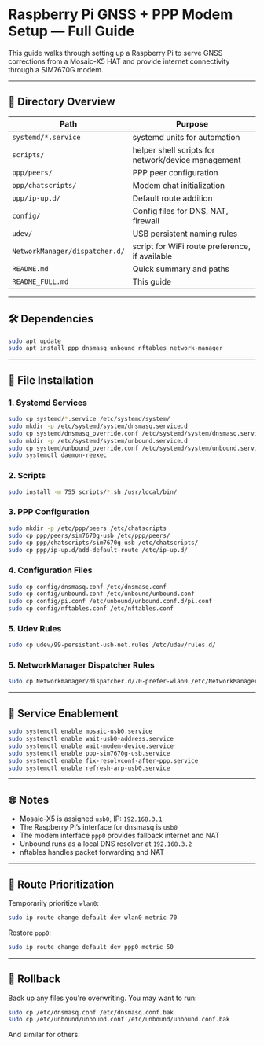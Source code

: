 # Raspberry Pi GNSS + PPP Modem Setup — Full Guide

This guide walks through setting up a Raspberry Pi to serve GNSS corrections from a Mosaic-X5 HAT and provide internet connectivity through a SIM7670G modem.

---

## 📁 Directory Overview

| Path | Purpose |
|------|---------|
| `systemd/*.service` | systemd units for automation |
| `scripts/` | helper shell scripts for network/device management |
| `ppp/peers/` | PPP peer configuration |
| `ppp/chatscripts/` | Modem chat initialization |
| `ppp/ip-up.d/` | Default route addition |
| `config/` | Config files for DNS, NAT, firewall |
| `udev/` | USB persistent naming rules |
| `NetworkManager/dispatcher.d/` | script for WiFi route preference, if available |
| `README.md` | Quick summary and paths |
| `README_FULL.md` | This guide |

---

## 🛠 Dependencies

```bash
sudo apt update
sudo apt install ppp dnsmasq unbound nftables network-manager
```

---

## 🧾 File Installation

### 1. Systemd Services

```bash
sudo cp systemd/*.service /etc/systemd/system/
sudo mkdir -p /etc/systemd/system/dnsmasq.service.d
sudo cp systemd/dnsmasq_override.conf /etc/systemd/system/dnsmasq.service.d/override.conf
sudo mkdir -p /etc/systemd/system/unbound.service.d
sudo cp systemd/unbound_override.conf /etc/systemd/system/unbound.service.d/override.conf
sudo systemctl daemon-reexec
```

### 2. Scripts

```bash
sudo install -m 755 scripts/*.sh /usr/local/bin/
```

### 3. PPP Configuration

```bash
sudo mkdir -p /etc/ppp/peers /etc/chatscripts
sudo cp ppp/peers/sim7670g-usb /etc/ppp/peers/
sudo cp ppp/chatscripts/sim7670g-usb /etc/chatscripts/
sudo cp ppp/ip-up.d/add-default-route /etc/ip-up.d/
```

### 4. Configuration Files

```bash
sudo cp config/dnsmasq.conf /etc/dnsmasq.conf
sudo cp config/unbound.conf /etc/unbound/unbound.conf
sudo cp config/pi.conf /etc/unbound/unbound.conf.d/pi.conf
sudo cp config/nftables.conf /etc/nftables.conf
```

### 5. Udev Rules

```bash
sudo cp udev/99-persistent-usb-net.rules /etc/udev/rules.d/
```

### 5. NetworkManager Dispatcher Rules

```bash
sudo cp Networkmanager/dispatcher.d/70-prefer-wlan0 /etc/NetworkManager/dispatcher.d/
```

---

## 🔌 Service Enablement

```bash
sudo systemctl enable mosaic-usb0.service
sudo systemctl enable wait-usb0-address.service
sudo systemctl enable wait-modem-device.service
sudo systemctl enable ppp-sim7670g-usb.service
sudo systemctl enable fix-resolvconf-after-ppp.service
sudo systemctl enable refresh-arp-usb0.service
```

---

## 🌐 Notes

- Mosaic-X5 is assigned `usb0`, IP: `192.168.3.1`
- The Raspberry Pi’s interface for dnsmasq is `usb0`
- The modem interface `ppp0` provides fallback internet and NAT
- Unbound runs as a local DNS resolver at `192.168.3.2`
- nftables handles packet forwarding and NAT

---

## 🧠 Route Prioritization

Temporarily prioritize `wlan0`:

```bash
sudo ip route change default dev wlan0 metric 70
```

Restore `ppp0`:

```bash
sudo ip route change default dev ppp0 metric 50
```

---

## 🧯 Rollback

Back up any files you're overwriting. You may want to run:

```bash
sudo cp /etc/dnsmasq.conf /etc/dnsmasq.conf.bak
sudo cp /etc/unbound/unbound.conf /etc/unbound/unbound.conf.bak
```

And similar for others.

